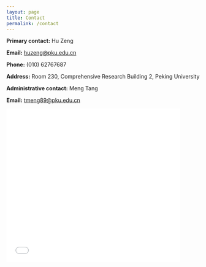 ```yaml
---
layout: page
title: Contact
permalink: /contact
---
```



**Primary contact:** Hu Zeng

**Email:** huzeng@pku.edu.cn

**Phone:** (010) 62767687

**Address:** Room 230, Comprehensive Research Building 2, Peking University

**Administrative contact:** Meng Tang

**Email:** tmeng89@pku.edu.cn


<iframe src="/baidumap.html" width="90%" height="400" frameborder="0"></iframe>
